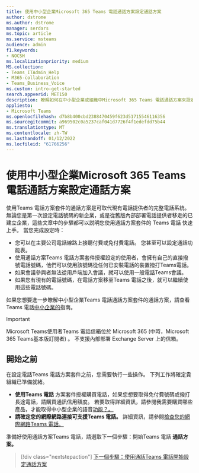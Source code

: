 ```yaml
---
title: 使用中小型企業Microsoft 365 Teams 電話通話方案設定通話方案
author: dstrome
ms.author: dstrome
manager: serdars
ms.topic: article
ms.service: msteams
audience: admin
f1.keywords:
- NOCSH
ms.localizationpriority: medium
MS.collection:
- Teams_ITAdmin_Help
- M365-collaboration
- Teams_Business_Voice
ms.custom: intro-get-started
search.appverid: MET150
description: 瞭解如何在中小型企業或組織中Microsoft 365 Teams 電話通話方案來設定通話方案。
appliesto:
- Microsoft Teams
ms.openlocfilehash: d7b8b400cbd2388470459f623d51715546116356
ms.sourcegitcommit: a969502c0a5237caf041d7726f4f1edefdd75b44
ms.translationtype: MT
ms.contentlocale: zh-TW
ms.lasthandoff: 01/12/2022
ms.locfileid: "61766256"
---
```

# <a name="set-up-microsoft-365-teams-phone-with-calling-plan-for-small-to-medium-businesses"></a>使用中小型企業Microsoft 365 Teams 電話通話方案設定通話方案

使用Teams 電話方案套件的通話方案是可取代現有電話提供者的完整電話系統。 無論您是第一次設定電話號碼的新企業，或是從舊版內部部署電話提供者移走的已建立企業，這些文章中的步驟都可以説明您使用通話方案套件的 Teams 電話 快速上手。 當您完成設定時：

* 您可以在主要公司電話線路上接聽付費或免付費電話。 您甚至可以設定通話功能表。
* 使用通話方案Teams 電話方案套件授權設定的使用者，會擁有自己的直接撥號電話號碼，他們可以使用該號碼從任何已安裝電話的裝置撥打Teams電話。
* 如果會議參與者無法從用戶端加入會議，就可以使用一般電話Teams會議。
* 如果您有現有的電話號碼，在電話方案移至Teams 電話之後，就可以繼續使用這些電話號碼。

如果您想要進一步瞭解中小型企業Teams 電話通話方案套件的通話方案，請查看Teams 電話[中小企業的](whats-business-voice.md)指南。

> [!IMPORTANT]
> Microsoft Teams使用者Teams 電話信箱位於 Microsoft 365 (中時，Microsoft 365 Teams基本版訂閱者) 。 不支援內部部署 Exchange Server 上的信箱。

## <a name="before-you-begin"></a>開始之前

在設定電話Teams 電話方案套件之前，您需要執行一些操作。 下列工作將確定貴組織已準備就緒。

* **使用Teams 電話** 方案套件授權購買電話，如果您想要取得免付費號碼或撥打長途電話，請購買通訊信用額度。 若要取得詳細資訊，請參閱我需要購買哪些產品，才能取得中小型企業的語音[功能？。](whats-business-voice.md)
* **請確定您的網際網路連接可支援Teams 電話。** 詳細資訊，請參閱[檢查您的網際網路Teams 電話。](get-ready-internet.md)

準備好使用通話方案Teams 電話，請選取下一個步驟：開始Teams 電話 **通話方案。**

> [!div class="nextstepaction"]
> [下一個步驟：使用通話Teams 電話開始設定通話方案](set-up-emergency-locations.md)
